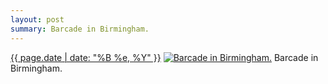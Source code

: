 ```yaml
---
layout: post
summary: Barcade in Birmingham.
---
```


<p>
  <time><a href="/406">{{ page.date | date: "%B %e, %Y" }}</a></time>
  <a href="/406"><img src="{{ site.assets_url }}/406-640.jpg" srcset="{{ site.assets_url }}/406-1280.jpg 1280w, {{ site.assets_url }}/406-960.jpg 960w, {{ site.assets_url }}/406-640.jpg 640w, {{ site.assets_url }}/406-320.jpg 320w" sizes="(min-width: 700px) 50vw, calc(100vw - 2rem)" alt="Barcade in Birmingham." /></a>
  <span>Barcade in Birmingham.</span>
</p>
